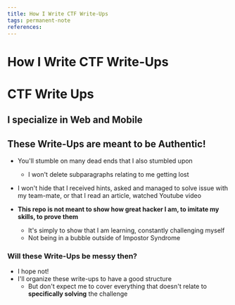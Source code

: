 ```yaml
---
title: How I Write CTF Write-Ups
tags: permanent-note
references:
---
```

# How I Write CTF Write-Ups

# CTF Write Ups

## I specialize in Web and Mobile

## These Write-Ups are meant to be Authentic!

-   You'll stumble on many dead ends that I also stumbled upon
    
    -   I won't delete subparagraphs relating to me getting lost
-   I won't hide that I received hints, asked and managed to solve issue with my team-mate, or that I read an article, watched Youtube video
    
-   **This repo is not meant to show how great hacker I am, to imitate my skills, to prove them**
    
    -   It's simply to show that I am learning, constantly challenging myself
    -   Not being in a bubble outside of Impostor Syndrome

### Will these Write-Ups be messy then?

-   I hope not!
-   I'll organize these write-ups to have a good structure
    -   But don't expect me to cover everything that doesn't relate to **specifically solving** the challenge